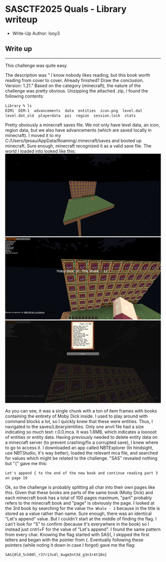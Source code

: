 # SASCTF2025 Quals - Library writeup

- Write-Up Author: looy3 


## Write up  

---
This challenge was quite easy.

The description was " I know nobody likes reading, but this book worth reading from cover to cover. Already finished? Draw the conclusion.  Version: 1.21."
Based on the category (minecraft), the nature of the challenge was pretty obvious.
Unzipping the attached .zip, I found the following contents:
```
Library % ls
DIM1  DIM-1  advancements  data  entities  icon.png  level.dat  level.dat_old  playerdata  poi  region  session.lock  stats
```
Pretty obviously a minecraft saves file. We not only have level data, an icon, region data, but we also have advancements (which are saved locally in minecraft). I moved it to my C:/Users/tjesau/AppData/Roaming/.minecraft/saves and booted up minecraft. Sure enough, minecraft recognized it as a valid save file. The world I loaded into looked like this:
![I hate alt text](https://github.com/looy3/ctf-writeups/blob/main/SASCTF/minecraft/imgs/world.png)
![I hate alt text](https://github.com/looy3/ctf-writeups/blob/main/SASCTF/minecraft/imgs/books.png)
![I hate alt text](https://github.com/looy3/ctf-writeups/blob/main/SASCTF/minecraft/imgs/book.png)

As you can see, it was a single chunk with a ton of item frames with books containing the entirety of Moby Dick inside. I used to play around with command blocks a lot, so I quickly knew that these were entities. Thus, I navigated to the saves/Library/entities. Only one anvil file had a size indicating so much text: r.0.0.mca. It was 1.6MB, which indicates a looooot of entities or entity data. Having previously needed to delete entity data on a minecraft server (to prevent crashing/fix a corrupted save), I knew where to go to access it. I downloaded an app called NBTExplorer (In hindsight, use NBTStudio, it's way better), loaded the relevant mca file, and searched for values which might be related to the challenge. "SAS" revealed nothing but "{" gave me this: 
```
Let's append { to the end of the new book and continue reading part 3 on page 19
```
Ok, so the challenge is probably splitting all char into their own pages like this. Given that these books are parts of the same book (Moby Dick) and each minecraft book has a total of 100 pages maximum, "part" probably refers to the minecraft book and "page" is obviously the page. I looked at the 3rd book by searching for the value ```The Whale - 3``` because in the title is stored as a value rather than name. Sure enough, there was an identical "Let's append" value. But I couldn't start at the middle of finding the flag.
 I can't look for "S" to confirm (because it's everywhere in the book) so I instead just cntrl+F for the value of "Let's append". I found the same pattern from every char. Knowing the flag started with SAS{, I skipped the first letters and began with the pointer from {. Eventually following these pointers (while noting it down in case I forgot) gave me the flag:
 ```
 SAS{0ld_5ch00l_r37r13v4l_4ugm3nt3d_g3n3r4t10n}
 ```
 

